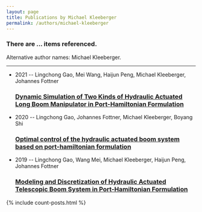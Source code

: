 ```yaml
---
layout: page
title: Publications by Michael Kleeberger
permalink: /authors/michael-kleeberger
---
```


<h3 id="number-posts">There are ... items referenced.</h3>
<p id='info-authors'>Alternative author names: Michael Kleeberger.</p>
<hr />
<ul class="post-list">
<li><span class='post-meta'>2021 -- Lingchong Gao, Mei Wang, Haijun Peng, Michael Kleeberger, Johannes Fottner</span><h3><a class='post-link' href="{{ site.baseurl }}/dynamic-simulation-of-two-kinds-of-hydraulic-actuated-long-boom-manipulator-in-port-hamiltonian-formulation">Dynamic Simulation of Two Kinds of Hydraulic Actuated Long Boom Manipulator in Port-Hamiltonian Formulation</a></h3></li>
<li><span class='post-meta'>2020 -- Lingchong Gao, Johannes Fottner, Michael Kleeberger, Boyang Shi</span><h3><a class='post-link' href="{{ site.baseurl }}/optimal-control-of-the-hydraulic-actuated-boom-system-based-on-port-hamiltonian-formulation">Optimal control of the hydraulic actuated boom system based on port-hamiltonian formulation</a></h3></li>
<li><span class='post-meta'>2019 -- Lingchong Gao, Wang Mei, Michael Kleeberger, Haijun Peng, Johannes Fottner</span><h3><a class='post-link' href="{{ site.baseurl }}/modeling-and-discretization-of-hydraulic-actuated-telescopic-boom-system-in-port-hamiltonian-formulation">Modeling and Discretization of Hydraulic Actuated Telescopic Boom System in Port-Hamiltonian Formulation</a></h3></li>

</ul>
{% include count-posts.html %}
